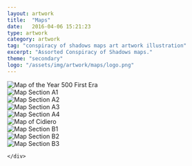 ```yaml
---
layout: artwork
title:  "Maps"
date:   2016-04-06 15:21:23
type: artwork
category: artwork
tag: "conspiracy of shadows maps art artwork illustration"
excerpt: "Assorted Conspiracy of Shadows maps."
theme: "secondary"
logo: "/assets/img/artwork/maps/logo.png"
---
```

<div class="image-container">
	<div class="wrapper">
		<section class="artwork">
			<img src="/img/artwork/maps/500-1E.jpg" alt="Map of the Year 500 First Era"/>		
		</section>
		<section class="artwork">
			<img src="/img/artwork/maps/A1.jpg" alt="Map Section A1"/>		
		</section>
		<section class="artwork">
			<img src="/img/artwork/maps/A2.jpg" alt="Map Section A2"/>		
		</section>
		<section class="artwork">
			<img src="/img/artwork/maps/A3.jpg" alt="Map Section A3"/>		
		</section>
		<section class="artwork">
			<img src="/img/artwork/maps/A4.jpg" alt="Map Section A4"/>		
		</section>
		<section class="artwork">
			<img src="/img/artwork/maps/cidiero.jpg" alt="Map of Cidiero"/>		
		</section>
		<section class="artwork">
			<img src="/img/artwork/maps/B1.jpg" alt="Map Section B1"/>		
		</section>
		<section class="artwork">
			<img src="/img/artwork/maps/B2.jpg" alt="Map Section B2"/>		
		</section>
		<section class="artwork">
			<img src="/img/artwork/maps/B3.jpg" alt="Map Section B3"/>		
		</section>
		
	</div>
</div>